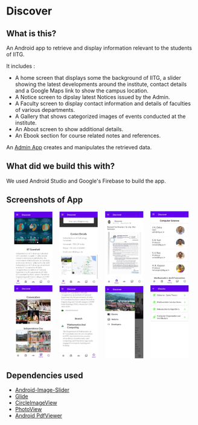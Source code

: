 # Discover

## What is this?
An Android app to retrieve and display information relevant to the students of IITG.

It includes :
- A home screen that displays some the background of IITG, a slider showing the latest developments around the institute, contact details and a Google Maps link to show the campus location.
- A Notice screen to dipslay latest Notices issued by the Admin.
- A Faculty screen to display contact information and details of faculties of various departments.
- A Gallery that shows categorized images of events conducted at the institute.
- An About screen to show additional details.
- An Ebook section for course related notes and references.

An [Admin App](https://github.com/piyush-tiwari/DiscoverAppAdmin) creates and manipulates the retrieved data.

## What did we build this with?
We used Android Studio and Google's Firebase to build the app.

## Screenshots of App
<p align="center">
<img src="./ReadMeImages/Home.jpeg" width="20%" >
  <span>&nbsp; &nbsp; </span>
<img src="./ReadMeImages/Home2.jpeg" width="20%" >
  <span>&nbsp; &nbsp; </span>
<img src="./ReadMeImages/Notice.jpeg" width="20%" >
  <span>&nbsp; &nbsp; </span>
<img src="./ReadMeImages/Faculty.jpeg" width="20%" >
</br>
<img src="./ReadMeImages/Gallery.jpeg" width="20%" >
  <span>&nbsp; &nbsp; </span>
<img src="./ReadMeImages/About.jpeg" width="20%" >
  <span>&nbsp; &nbsp; </span>
<img src="./ReadMeImages/NavDrawer.jpeg" width="20%" >
  <span>&nbsp; &nbsp; </span>
<img src="./ReadMeImages/Ebook.jpeg" width="20%" >
</br>

## Dependencies used 
- [Android-Image-Slider](https://github.com/smarteist/Android-Image-Slider)
- [Glide](https://github.com/bumptech/glide)
- [CircleImageView](https://github.com/hdodenhof/CircleImageView)
- [PhotoView](https://github.com/Baseflow/PhotoView)
- [Android PdfViewer](https://github.com/barteksc/AndroidPdfViewer)
